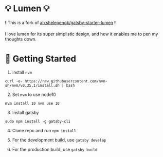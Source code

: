 # :bulb: Lumen :bulb:

:exclamation: This is a fork of [alxshelepenok/gatsby-starter-lumen](https://github.com/alxshelepenok/gatsby-starter-lumen) :exclamation:

I love lumen for its super simplistic design, and how it enables me to pen my thoughts down.

# :dolphin: Getting Started

1. Install `nvm`

`curl -o- https://raw.githubusercontent.com/nvm-sh/nvm/v0.35.1/install.sh | bash`

2. Set `nvm` to use node10

`nvm install 10
nvm use 10`

3. Install gatsby

`sudo npm install -g gatsby-cli`

4. Clone repo and run `npm install`

5. For the development build, use `gatsby develop`

6. For the production build, use `gatsby build`
